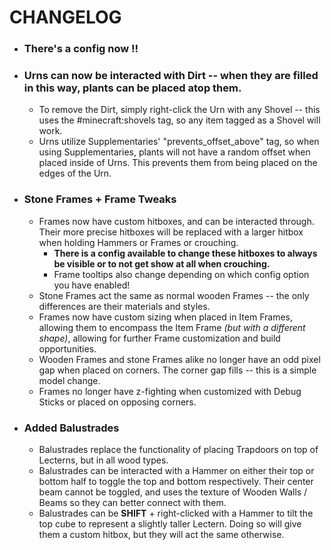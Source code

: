 # CHANGELOG
- ### There's a config now !!
- ### Urns can now be interacted with Dirt -- when they are filled in this way, plants can be placed atop them.
  - To remove the Dirt, simply right-click the Urn with any Shovel -- this uses the #minecraft:shovels tag, so any item tagged as a Shovel will work. 
  - Urns utilize Supplementaries' "prevents_offset_above" tag, so when using Supplementaries, plants will not have a random offset when placed inside of Urns. This prevents them from being placed on the edges of the Urn.
- ### Stone Frames + Frame Tweaks
  - Frames now have custom hitboxes, and can be interacted through. Their more precise hitboxes will be replaced with a larger hitbox when holding Hammers or Frames or crouching. 
    - **There is a config available to change these hitboxes to always be visible or to not get show at all when crouching.**
    - Frame tooltips also change depending on which config option you have enabled!
  - Stone Frames act the same as normal wooden Frames -- the only differences are their materials and styles.
  - Frames now have custom sizing when placed in Item Frames, allowing them to encompass the Item Frame _(but with a different shape)_, allowing for further Frame customization and build opportunities.
  - Wooden Frames and stone Frames alike no longer have an odd pixel gap when placed on corners. The corner gap fills -- this is a simple model change.
  - Frames no longer have z-fighting when customized with Debug Sticks or placed on opposing corners.
- ### Added Balustrades
  - Balustrades replace the functionality of placing Trapdoors on top of Lecterns, but in all wood types.
  - Balustrades can be interacted with a Hammer on either their top or bottom half to toggle the top and bottom respectively. Their center beam cannot be toggled, and uses the texture of Wooden Walls / Beams so they can better connect with them.
  - Balustrades can be **SHIFT** + right-clicked with a Hammer to tilt the top cube to represent a slightly taller Lectern. Doing so will give them a custom hitbox, but they will act the same otherwise.